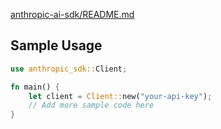 [anthropic-ai-sdk/README.md](anthropic-ai-sdk/README.md)

## Sample Usage

```rust
use anthropic_sdk::Client;

fn main() {
    let client = Client::new("your-api-key");
    // Add more sample code here
}
```
